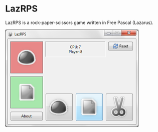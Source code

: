 # LazRPS
LazRPS is a rock-paper-scissors game written in Free Pascal (Lazarus).

![Screenshot](screenshot.png)

